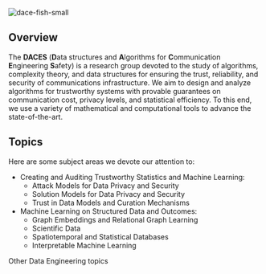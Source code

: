 ![dace-fish-small](https://github.com/dace-group/dace-group.github.io/assets/928460/362ced39-dc59-42d1-93e9-2d4ee8daf6f1)

## Overview

The **DACES** (**D**ata structures and **A**lgorithms for **C**ommunication **E**ngineering **S**afety) is a research group devoted to the study of algorithms, complexity theory, and data structures for ensuring the trust, reliability, and security of communications infrastructure. We aim to design and analyze algorithms for trustworthy systems with provable guarantees on communication cost, privacy levels, and statistical efficiency. To this end, we use a variety of mathematical and computational tools to advance the state-of-the-art.

## Topics

Here are some subject areas we devote our attention to:
* Creating and Auditing Trustworthy Statistics and Machine Learning:
    * Attack Models for Data Privacy and Security
    * Solution Models for Data Privacy and Security
    * Trust in Data Models and Curation Mechanisms
* Machine Learning on Structured Data and Outcomes:
    * Graph Embeddings and Relational Graph Learning
    * Scientific Data
    * Spatiotemporal and Statistical Databases
    * Interpretable Machine Learning

Other Data Engineering topics


